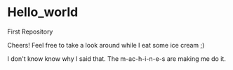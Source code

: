 # Hello_world
First Repository

Cheers!
Feel free to take a look around while I eat some ice cream ;)

I don't know know why I said that.
The m-ac-h-i-n-e-s are making me do it.
